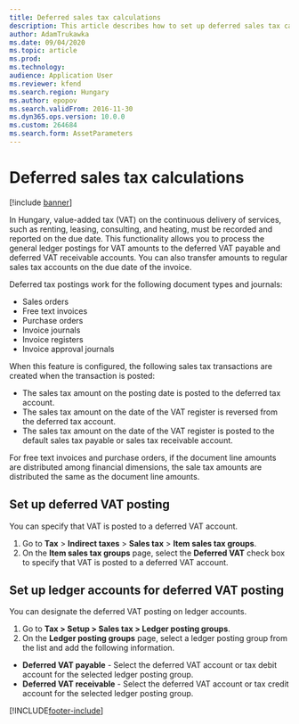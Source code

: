 ```yaml
---
title: Deferred sales tax calculations
description: This article describes how to set up deferred sales tax calculations and VAT posting for Hungary.
author: AdamTrukawka
ms.date: 09/04/2020
ms.topic: article
ms.prod: 
ms.technology: 
audience: Application User
ms.reviewer: kfend
ms.search.region: Hungary
ms.author: epopov
ms.search.validFrom: 2016-11-30
ms.dyn365.ops.version: 10.0.0
ms.custom: 264684
ms.search.form: AssetParameters
---
```


# Deferred sales tax calculations

[!include [banner](../includes/banner.md)]

In Hungary, value-added tax (VAT) on the continuous delivery of services, such as renting, leasing, consulting, and heating, must be recorded and reported on the due date. This functionality allows you to process the general ledger postings for VAT amounts to the deferred VAT payable and deferred VAT receivable accounts. You can also transfer amounts to regular sales tax accounts on the due date of the invoice.

Deferred tax postings work for the following document types and journals:

- Sales orders
- Free text invoices
- Purchase orders
- Invoice journals
- Invoice registers
- Invoice approval journals

When this feature is configured, the following sales tax transactions are created when the transaction is posted:

- The sales tax amount on the posting date is posted to the deferred tax account.
- The sales tax amount on the date of the VAT register is reversed from the deferred tax account.
- The sales tax amount on the date of the VAT register is posted to the default sales tax payable or sales tax receivable account.

For free text invoices and purchase orders, if the document line amounts are distributed among financial dimensions, the sale tax amounts are distributed the same as the document line amounts.

## Set up deferred VAT posting 

You can specify that VAT is posted to a deferred VAT account.

1. Go to **Tax** \> **Indirect taxes** \> **Sales tax** \> **Item sales tax groups**.
2. On the **Item sales tax groups** page, select the **Deferred VAT** check box to specify that VAT is posted to a deferred VAT account.

## Set up ledger accounts for deferred VAT posting

You can designate the deferred VAT posting on ledger accounts.

1. Go to **Tax \> Setup \> Sales tax \> Ledger posting groups**.
2. On the **Ledger posting groups** page, select a ledger posting group from the list and add the following information.

- **Deferred VAT payable** - Select the deferred VAT account or tax debit account for the selected ledger posting group.
- **Deferred VAT receivable** - Select the deferred VAT account or tax credit account for the selected ledger posting group.


[!INCLUDE[footer-include](../../includes/footer-banner.md)]
